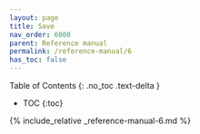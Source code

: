 ```yaml
---
layout: page
title: Save
nav_order: 6000
parent: Reference manual
permalink: /reference-manual/6
has_toc: false
---
```

Table of Contents
{: .no_toc .text-delta }

- TOC
{:toc}

{% include_relative _reference-manual-6.md %}
